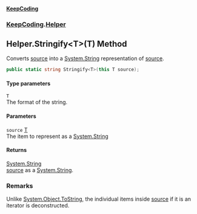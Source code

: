 #### [KeepCoding](index.md 'index')
### [KeepCoding](KeepCoding.md 'KeepCoding').[Helper](Helper.md 'KeepCoding.Helper')
## Helper.Stringify&lt;T&gt;(T) Method
Converts [source](Helper.Stringify.lo+lkcxGY4HWoyqROvdnmA.md#KeepCoding.Helper.Stringify.T.(T).source 'KeepCoding.Helper.Stringify&lt;T&gt;(T).source') into a [System.String](https://docs.microsoft.com/en-us/dotnet/api/System.String 'System.String') representation of [source](Helper.Stringify.lo+lkcxGY4HWoyqROvdnmA.md#KeepCoding.Helper.Stringify.T.(T).source 'KeepCoding.Helper.Stringify&lt;T&gt;(T).source').  
```csharp
public static string Stringify<T>(this T source);
```
#### Type parameters
<a name='KeepCoding.Helper.Stringify.T.(T).T'></a>
`T`  
The format of the string.
  
#### Parameters
<a name='KeepCoding.Helper.Stringify.T.(T).source'></a>
`source` [T](Helper.Stringify.lo+lkcxGY4HWoyqROvdnmA.md#KeepCoding.Helper.Stringify.T.(T).T 'KeepCoding.Helper.Stringify&lt;T&gt;(T).T')  
The item to represent as a [System.String](https://docs.microsoft.com/en-us/dotnet/api/System.String 'System.String')
  
#### Returns
[System.String](https://docs.microsoft.com/en-us/dotnet/api/System.String 'System.String')  
[source](Helper.Stringify.lo+lkcxGY4HWoyqROvdnmA.md#KeepCoding.Helper.Stringify.T.(T).source 'KeepCoding.Helper.Stringify&lt;T&gt;(T).source') as a [System.String](https://docs.microsoft.com/en-us/dotnet/api/System.String 'System.String').
### Remarks
Unlike [System.Object.ToString](https://docs.microsoft.com/en-us/dotnet/api/System.Object.ToString 'System.Object.ToString'), the individual items inside [source](Helper.Stringify.lo+lkcxGY4HWoyqROvdnmA.md#KeepCoding.Helper.Stringify.T.(T).source 'KeepCoding.Helper.Stringify&lt;T&gt;(T).source') if it is an iterator is deconstructed.  
